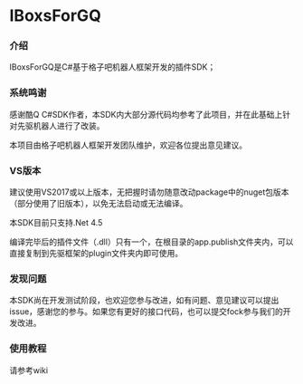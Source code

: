 # IBoxsForGQ

### 介绍

IBoxsForGQ是C#基于格子吧机器人框架开发的插件SDK；



### 系统鸣谢

感谢酷Q C#SDK作者，本SDK内大部分源代码均参考了此项目，并在此基础上针对先驱机器人进行了改装。

本项目由格子吧机器人框架开发团队维护，欢迎各位提出意见建议。



### VS版本

建议使用VS2017或以上版本，无把握时请勿随意改动package中的nuget包版本（部分使用了旧版本），以免无法启动或无法编译。

本SDK目前只支持.Net 4.5

编译完毕后的插件文件（.dll）只有一个，在根目录的app.publish文件夹内，可以直接复制到先驱框架的plugin文件夹内即可使用。



### 发现问题

本SDK尚在开发测试阶段，也欢迎您参与改进，如有问题、意见建议可以提出issue，感谢您的参与。如果您有更好的接口代码，也可以提交fock参与我们的开发改进。



### 使用教程

请参考wiki